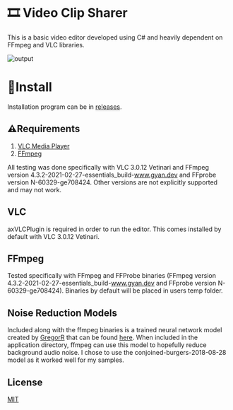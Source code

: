 # 🎞 Video Clip Sharer

This is a basic video editor developed using C# and heavily dependent on FFmpeg and VLC libraries.

![output](https://user-images.githubusercontent.com/73214439/108961692-911a7180-762c-11eb-8781-235760ea8fc7.gif)

# 🚀Install
Installation program can be in [releases](https://github.com/quentinmay/Video-Clip-Sharer/releases).

## ⚠Requirements
1. [VLC Media Player](https://www.videolan.org/)
2. [FFmpeg](https://ffmpeg.org/)

All testing was done specifically with VLC 3.0.12 Vetinari and FFmpeg version 4.3.2-2021-02-27-essentials_build-www.gyan.dev and FFprobe version N-60329-ge708424. Other versions are not explicitly supported and may not work.


## VLC
axVLCPlugin is required in order to run the editor. This comes installed by default with VLC 3.0.12 Vetinari.

## FFmpeg
Tested specifically with FFmpeg and FFProbe binaries (FFmpeg version 4.3.2-2021-02-27-essentials_build-www.gyan.dev and FFprobe version N-60329-ge708424). Binaries by default will be placed in users temp folder.

## Noise Reduction Models
Included along with the ffmpeg binaries is a trained neural network model created by [GregorR](https://github.com/GregorR) that can be found [here](https://github.com/GregorR/rnnoise-models). When included in the application directory, ffmpeg can use this model to hopefully reduce background audio noise. I chose to use the conjoined-burgers-2018-08-28 model as it worked well for my samples.


## License
[MIT](https://choosealicense.com/licenses/mit/)
